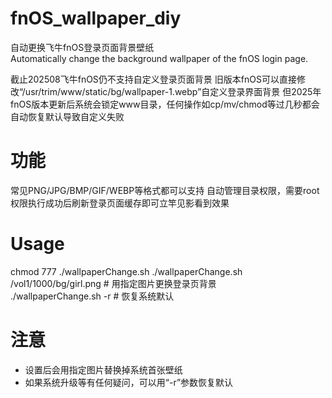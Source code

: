 # fnOS_wallpaper_diy
自动更换飞牛fnOS登录页面背景壁纸   
Automatically change the background wallpaper of the fnOS login page.  

截止202508飞牛fnOS仍不支持自定义登录页面背景
旧版本fnOS可以直接修改“/usr/trim/www/static/bg/wallpaper-1.webp”自定义登录界面背景
但2025年fnOS版本更新后系统会锁定www目录，任何操作如cp/mv/chmod等过几秒都会自动恢复默认导致自定义失败

# 功能
常见PNG/JPG/BMP/GIF/WEBP等格式都可以支持
自动管理目录权限，需要root权限执行成功后刷新登录页面缓存即可立竿见影看到效果

# Usage
chmod 777 ./wallpaperChange.sh
./wallpaperChange.sh /vol1/1000/bg/girl.png  # 用指定图片更换登录页背景  
./wallpaperChange.sh -r  # 恢复系统默认

# 注意
* 设置后会用指定图片替换掉系统首张壁纸
* 如果系统升级等有任何疑问，可以用“-r”参数恢复默认 
